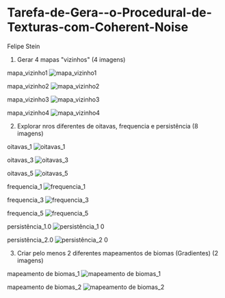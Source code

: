 # Tarefa-de-Gera--o-Procedural-de-Texturas-com-Coherent-Noise
Felipe Stein

1. Gerar 4 mapas "vizinhos" (4 imagens)

mapa_vizinho1
![mapa_vizinho1](https://user-images.githubusercontent.com/90648502/171519225-779d0db4-6dee-49cf-ac0d-648825d214f2.png)

mapa_vizinho2
![mapa_vizinho2](https://user-images.githubusercontent.com/90648502/171519227-69125ddf-ff16-4eb4-90c8-951f7b0f35ad.png)

mapa_vizinho3
![mapa_vizinho3](https://user-images.githubusercontent.com/90648502/171519231-f0374038-01a9-4fff-bb48-5573ef875fe5.png)

mapa_vizinho4
![mapa_vizinho4](https://user-images.githubusercontent.com/90648502/171519234-abb1e1e9-0aab-46e7-b492-0973f0d56e51.png)

2. Explorar nros diferentes de oitavas, frequencia e persistência (8 imagens)

oitavas_1
![oitavas_1](https://user-images.githubusercontent.com/90648502/171519249-44e357a1-37ff-4c70-ac14-3e1698d0fd94.png)

oitavas_3
![oitavas_3](https://user-images.githubusercontent.com/90648502/171519254-f3a72328-5618-4e49-a5a0-4e2858c86a02.png)

oitavas_5
![oitavas_5](https://user-images.githubusercontent.com/90648502/171519257-c4b86090-5c88-4375-b50a-4408588eaf18.png)

frequencia_1
![frequencia_1](https://user-images.githubusercontent.com/90648502/171519210-17d69f73-6a24-4d1e-8c53-a952cf173fdc.png)

frequencia_3
![frequencia_3](https://user-images.githubusercontent.com/90648502/171519215-c17a9504-3d15-4653-a8a2-efd90e05cf1f.png)

frequencia_5
![frequencia_5](https://user-images.githubusercontent.com/90648502/171519219-cf6b75c4-a0da-40d3-92ed-6a7e1cb64317.png)

persistência_1.0
![persistência_1 0](https://user-images.githubusercontent.com/90648502/171519258-47e66750-0283-4aa5-90eb-cb8e7da2ae6a.jpg)

persistência_2.0
![persistência_2 0](https://user-images.githubusercontent.com/90648502/171519264-353bc172-fb24-4699-b5ae-737be563673b.png)

3. Criar pelo menos 2 diferentes mapeamentos de biomas (Gradientes) (2 imagens)

mapeamento de biomas_1
![mapeamento de biomas_1](https://user-images.githubusercontent.com/90648502/171519236-9417fe64-4288-41f3-a731-6c2a328d8175.png)

mapeamento de biomas_2
![mapeamento de biomas_2](https://user-images.githubusercontent.com/90648502/171519243-688716bf-3f72-4da6-bac7-96e94a7f969a.png)
